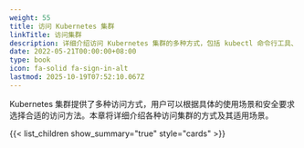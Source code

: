 ```yaml
---
weight: 55
title: 访问 Kubernetes 集群
linkTitle: 访问集群
description: 详细介绍访问 Kubernetes 集群的多种方式，包括 kubectl 命令行工具、kubeconfig 配置、代理转发、Ingress 控制器等方法，帮助用户选择合适的集群访问方案。
date: 2022-05-21T00:00:00+08:00
type: book
icon: fa-solid fa-sign-in-alt
lastmod: 2025-10-19T07:52:10.067Z
---
```


Kubernetes 集群提供了多种访问方式，用户可以根据具体的使用场景和安全要求选择合适的访问方法。本章将详细介绍各种访问集群的方式及其适用场景。

{{< list_children show_summary="true" style="cards"  >}}

